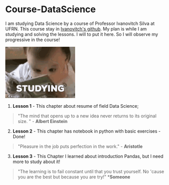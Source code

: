 # Course-DataScience
I am studying Data Science by a course of Professor Ivanovitch Silva at UFRN.
This course stay in [Ivanovitch's github](https://github.com/ivanovitchm/datascience_one_2019_1.git). My plan is while I am studying and solving the lessons. I will to put it here. So I will observe my progressive in the course!

![](studying.gif)

1. **Lesson 1** - This chapter about resume of field Data Science;

> "The mind that opens up to a new idea never returns to its original size. " - **Albert Einstein** 

2. **Lesson 2** - This chapter has notebook in python with basic exercises - Done!

> "Pleasure in the job puts perfection in the work." - **Aristotle**

3. **Lesson 3** - This Chapter I learned about introduction Pandas, but I need more to study about it!

> "The learning is to fail constant until that you trust yourself. No 'cause you are the best but because you are try!" ***Someone**

